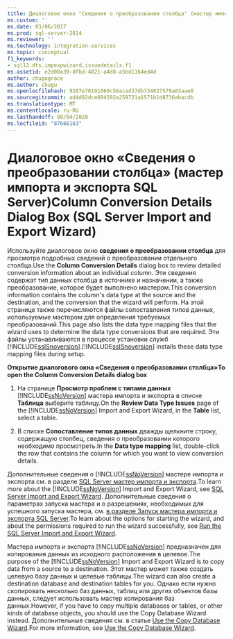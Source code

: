 ```yaml
---
title: Диалоговое окно "Сведения о преобразовании столбца" (мастер импорта и экспорта SQL Server) | Документы Майкрософт
ms.custom: ''
ms.date: 03/06/2017
ms.prod: sql-server-2014
ms.reviewer: ''
ms.technology: integration-services
ms.topic: conceptual
f1_keywords:
- sql12.dts.impexpwizard.issuedetails.f1
ms.assetid: e2d00a39-dfbd-4821-a4d8-a5bd1164ed4d
author: chugugrace
ms.author: chugu
ms.openlocfilehash: 9207e76191060c56acad37db734827579a83aae0
ms.sourcegitcommit: ad4d92dce894592a259721a1571b1d8736abacdb
ms.translationtype: MT
ms.contentlocale: ru-RU
ms.lasthandoff: 08/04/2020
ms.locfileid: "87666163"
---
```

# <a name="column-conversion-details-dialog-box-sql-server-import-and-export-wizard"></a><span data-ttu-id="8af89-102">Диалоговое окно «Сведения о преобразовании столбца» (мастер импорта и экспорта SQL Server)</span><span class="sxs-lookup"><span data-stu-id="8af89-102">Column Conversion Details Dialog Box (SQL Server Import and Export Wizard)</span></span>
  <span data-ttu-id="8af89-103">Используйте диалоговое окно **сведения о преобразовании столбца** для просмотра подробных сведений о преобразовании отдельного столбца.</span><span class="sxs-lookup"><span data-stu-id="8af89-103">Use the **Column Conversion Details** dialog box to review detailed conversion information about an individual column.</span></span> <span data-ttu-id="8af89-104">Эти сведения содержат тип данных столбца в источнике и назначении, а также преобразование, которое будет выполнено мастером.</span><span class="sxs-lookup"><span data-stu-id="8af89-104">This conversion information contains the column's data type at the source and the destination, and the conversion that the wizard will perform.</span></span> <span data-ttu-id="8af89-105">На этой странице также перечисляются файлы сопоставления типов данных, используемые мастером для определения требуемых преобразований.</span><span class="sxs-lookup"><span data-stu-id="8af89-105">This page also lists the data type mapping files that the wizard uses to determine the data type conversions that are required.</span></span> <span data-ttu-id="8af89-106">Эти файлы устанавливаются в процессе установки служб [!INCLUDE[ssISnoversion](../../includes/ssisnoversion-md.md)].</span><span class="sxs-lookup"><span data-stu-id="8af89-106">[!INCLUDE[ssISnoversion](../../includes/ssisnoversion-md.md)] installs these data type mapping files during setup.</span></span>  
  
 <span data-ttu-id="8af89-107">**Открытие диалогового окна «Сведения о преобразовании столбца»**</span><span class="sxs-lookup"><span data-stu-id="8af89-107">**To open the Column Conversion Details dialog box**</span></span>  
  
1.  <span data-ttu-id="8af89-108">На странице **Просмотр проблем с типами данных** [!INCLUDE[ssNoVersion](../../includes/ssnoversion-md.md)] мастера импорта и экспорта в списке **Таблица** выберите таблицу.</span><span class="sxs-lookup"><span data-stu-id="8af89-108">On the **Review Data Type Issues** page of the [!INCLUDE[ssNoVersion](../../includes/ssnoversion-md.md)] Import and Export Wizard, in the **Table** list, select a table.</span></span>  
  
2.  <span data-ttu-id="8af89-109">В списке **Сопоставление типов данных** дважды щелкните строку, содержащую столбец, сведения о преобразовании которого необходимо просмотреть.</span><span class="sxs-lookup"><span data-stu-id="8af89-109">In the **Data type mapping** list, double-click the row that contains the column for which you want to view conversion details.</span></span>  
  
 <span data-ttu-id="8af89-110">Дополнительные сведения о [!INCLUDE[ssNoVersion](../../includes/ssnoversion-md.md)] мастере импорта и экспорта см. в разделе [SQL Server мастер импорта и экспорта](import-and-export-data-with-the-sql-server-import-and-export-wizard.md).</span><span class="sxs-lookup"><span data-stu-id="8af89-110">To learn more about the [!INCLUDE[ssNoVersion](../../includes/ssnoversion-md.md)] Import and Export Wizard, see [SQL Server Import and Export Wizard](import-and-export-data-with-the-sql-server-import-and-export-wizard.md).</span></span> <span data-ttu-id="8af89-111">Дополнительные сведения о параметрах запуска мастера и о разрешениях, необходимых для успешного запуска мастера, см. [в разделе Запуск мастера импорта и экспорта SQL Server](start-the-sql-server-import-and-export-wizard.md).</span><span class="sxs-lookup"><span data-stu-id="8af89-111">To learn about the options for starting the wizard, and about the permissions required to run the wizard successfully, see [Run the SQL Server Import and Export Wizard](start-the-sql-server-import-and-export-wizard.md).</span></span>  
  
 <span data-ttu-id="8af89-112">Мастера импорта и экспорта [!INCLUDE[ssNoVersion](../../includes/ssnoversion-md.md)] предназначен для копирования данных из исходного расположения в целевое.</span><span class="sxs-lookup"><span data-stu-id="8af89-112">The purpose of the [!INCLUDE[ssNoVersion](../../includes/ssnoversion-md.md)] Import and Export Wizard is to copy data from a source to a destination.</span></span> <span data-ttu-id="8af89-113">Этот мастер может также создать целевую базу данных и целевые таблицы.</span><span class="sxs-lookup"><span data-stu-id="8af89-113">The wizard can also create a destination database and destination tables for you.</span></span> <span data-ttu-id="8af89-114">Однако если нужно скопировать несколько баз данных, таблиц или других объектов базы данных, следует использовать мастер копирования баз данных.</span><span class="sxs-lookup"><span data-stu-id="8af89-114">However, if you have to copy multiple databases or tables, or other kinds of database objects, you should use the Copy Database Wizard instead.</span></span> <span data-ttu-id="8af89-115">Дополнительные сведения см. в статье [Use the Copy Database Wizard](../../relational-databases/databases/use-the-copy-database-wizard.md).</span><span class="sxs-lookup"><span data-stu-id="8af89-115">For more information, see [Use the Copy Database Wizard](../../relational-databases/databases/use-the-copy-database-wizard.md).</span></span>  
  
  
